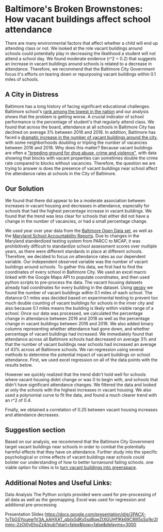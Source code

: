 # Baltimore's Broken Brownstones: How vacant buildings affect school attendance
There are many environmental factors that affect whether a child will end up attending class or not. We looked at the role vacant buildings around schools could potentially play in decreasing the likelihood a student will not attend a school day. We found moderate evidence (r^2 = 0.2) that suggests an increase in vacant buildings around schools is related to a decrease in attendance. Therefore, we recommend that the Baltimore City Government focus it's efforts on tearing down or repurposing vacant buildings within 0.1 miles of schools.

## A City in Distress
Baltimore has a long history of facing significant educational challenges. Baltimore school's [rank among the lowest in the nation](https://www.baltimoresun.com/education/bs-md-nations-report-card-20180409-story.html) and our analysis shows that the problem is getting worse. A crucial indicator of school performance is the percentage of student's that regularly attend class. We found that across the board, attendance at all schools in Baltimore City has declined on average 3% between 2016 and 2018. In addition, Baltimore has faced a [dramatic increase in the number of vacant buildings around the city](https://publicservicescholars.umbc.edu/files/2018/09/Vacant-Housing-Final-2.pdf), with some neighborhoods doubling or tripling the number of vacancies between 2016 and 2018. Why does this matter? Because vacant buildings are often a ["breeding ground for drug abuse, crime and violence"](https://www.citylab.com/equity/2018/07/vacancy-americas-other-housing-crisis/565901/), with data showing that blocks with vacant properties can sometimes double the crime rate compared to blocks without vacancies. Therefore, the question we are trying to answer is does the presence of vacant buildings near school affect the attendance rates at schools in the City of Baltimore.
  
## Our Solution
  We found that there did appear to be a moderate association between increases in vacant housing and decreases in attendance, especially for schools that had the highest percentage increase in vacant buildings. We found that the trend was less clear for schools that either did not have a change in the number of vacancies, or had a small percentage change.
  
  We used year over year data from the [Baltimore Open Data set](https://data.baltimorecity.gov/), as well as the [Maryland School Accountability Reports](https://reportcard.msde.maryland.gov/). Due to changes in the Maryland standerdized testing system from PARCC to MCAP, it was prohibitively difficult to standardize school assessment scores over multiple years, as there were different standards in place at different schools. Therefore, we decided to focus on attendance rates as our dependent variable. Our independent observed variable was the number of vacant buildings around schools. To gather this data, we first had to find the coordinates of every school in Baltimore City. We used an excel macro linked with the Google Maps API to populate coordinates, and then used python scripts to pre-process the data. The vacant housing datasets already had coordinates for every building in the dataset. Using [geopy](https://geopy.readthedocs.io/en/stable/) we found the number of vacant buildings within 0.1 miles of each school. The distance 0.1 miles was decided based on experimental testing to prevent too much double counting of vacant buildings for schools in the inner city and also because 0.1 miles means the building is likely within visible range of a school.
  Once our data was processed, we calculated the percentage change in attendance between 2016 and 2018 as well as the percentage change in vacant buildings between 2016 and 2018. We also added binary columns representing whether attendance had gone down, and whether percentage of vacant buildings had increased. We immediately found that attendance across all Baltimore schools had decreased on average 3% and that the number of vacant buildings near schools had increased an average of 43% across all Baltimore schools. We ran regression using several methods to determine the potential impact of vacant buildings on school attendance. First, we used excel regression on all of the data points with the results below.
  
  
 However we quickly realized that the trend didn't hold well for schools where vacant housing didnt change or was 0 to begin with, and schools that didn't have significant attendance changes. We filtered the data and looked at only the schools with the highest increases in vacant housing. We also used a polynomial curve to fit the data, and found a much clearer trend with an r^2 of 0.4.
 
 
 
 Finally, we obtained a correlation of 0.25 between vacant housing increases and attendance decreases.
 
  
  
  
## Suggestion section
  Based on our analysis, we recommend that the Baltimore City Government target vacant buildings near schools in order to combat the potentially harmful effects that they have on attendance. Further study into the specific psychological or crime effects of vacant buildings near schools could bolster our understanding of how to better turnaround failing schools. one viable option for cities is to [turn vacant buildings into greenspace](https://urbanland.uli.org/economy-markets-trends/from-vacant-properties-to-green-space/).

## Additional Notes and Useful Links:

Data Analysis
The Python scripts provided were used for pre-processing of all data as well as the geomapping.
Excel was used for regression and additional pre-processing

Presentation Slides
https://docs.google.com/presentation/d/e/2PACX-1vTbGSYouew1V3A_kAHXAT_qblix5dKx5sd6qeZtXGUHf1Kk69C8Ill5sSq1kr2Immc-2zOi0yEhoZz4/pub?start=false&loop=false&delayms=3000

